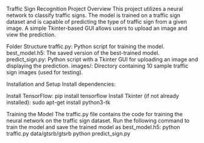 Traffic Sign Recognition Project
Overview
This project utilizes a neural network to classify traffic signs. The model is trained on a traffic sign dataset and is capable of predicting the type of traffic sign from a given image. A simple Tkinter-based GUI allows users to upload an image and view the prediction.

Folder Structure
traffic.py: Python script for training the model.
best_model.h5: The saved version of the best-trained model.
predict_sign.py: Python script with a Tkinter GUI for uploading an image and displaying the prediction.
images/: Directory containing 10 sample traffic sign images (used for testing).

Installation and Setup
Install dependencies:

Install TensorFlow:
pip install tensorflow
Install Tkinter (if not already installed):
sudo apt-get install python3-tk


Training the Model
The traffic.py file contains the code for training the neural network on the traffic sign dataset.
Run the following command to train the model and save the trained model as best_model.h5:
python traffic.py data/gtsrb/gtsrb
python predict_sign.py